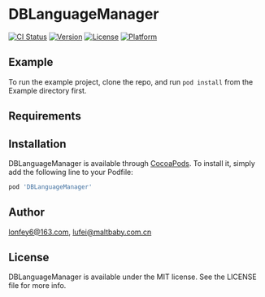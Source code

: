 # DBLanguageManager

[![CI Status](https://img.shields.io/travis/lonfey6@163.com/DBLanguageManager.svg?style=flat)](https://travis-ci.org/lonfey6@163.com/DBLanguageManager)
[![Version](https://img.shields.io/cocoapods/v/DBLanguageManager.svg?style=flat)](https://cocoapods.org/pods/DBLanguageManager)
[![License](https://img.shields.io/cocoapods/l/DBLanguageManager.svg?style=flat)](https://cocoapods.org/pods/DBLanguageManager)
[![Platform](https://img.shields.io/cocoapods/p/DBLanguageManager.svg?style=flat)](https://cocoapods.org/pods/DBLanguageManager)

## Example

To run the example project, clone the repo, and run `pod install` from the Example directory first.

## Requirements

## Installation

DBLanguageManager is available through [CocoaPods](https://cocoapods.org). To install
it, simply add the following line to your Podfile:

```ruby
pod 'DBLanguageManager'
```

## Author

lonfey6@163.com, lufei@maltbaby.com.cn

## License

DBLanguageManager is available under the MIT license. See the LICENSE file for more info.
